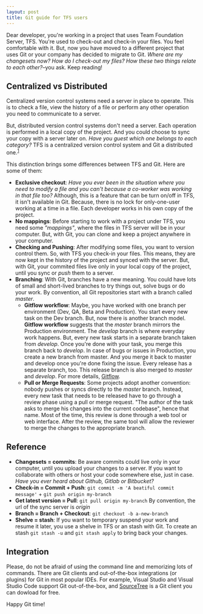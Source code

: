 ```yaml
---
layout: post
title: Git guide for TFS users
---
```


Dear developer, you're working in a project that uses Team Foundation Server, TFS. You're used to check-out and check-in your files. You feel comfortable with it. But, now you have moved to a different project that uses Git or your company has decided to migrate to Git. _Where are my changesets now? How do I check-out my files? How these two things relate to each other?_–you ask. Keep reading!

## Centralized vs Distributed

Centralized version control systems need a server in place to operate. This is to check a file, view the history of a file or perform any other operation you need to communicate to a server.

But, distributed version control systems don't need a server. Each operation is performed in a local copy of the project. And you could choose to sync your copy with a server later on. _Have you guest which one belongs to each category?_ TFS is a centralized version control system and Git a distributed one.<sup>[1]</sup>

This distinction brings some differences between TFS and Git. Here are some of them:

  * **Exclusive checkout**: _Have you ever been in the situation where you need to modify a file and you can't because a co-worker was working in that file too?_ Although, this is a feature that can be turn on/off in TFS, it isn't available in Git. Because, there is no lock for only-one-user working at a time in a file. Each developer works in his own copy of the project.
  * **No mappings**: Before starting to work with a project under TFS, you need some _"mappings"_, where the files in TFS server will be in your computer. But, with Git, you can clone and keep a project anywhere in your computer.
  * **Checking and Pushing**: After modifying some files, you want to version control them. So, with TFS you check-in your files. This means, they are now kept in the history of the project and synced with the server. But, with Git, your commited files live only in your local copy of the project, until you sync or _push_ them to a server.
* **Branching**: With Git, branches have a new meaning. You could have lots of small and short-lived branches to try things out, solve bugs or do your work. By convention, all Git repositories start with a branch called _master_.
  * **Gitflow workflow**: Maybe, you have worked with one branch per environment (Dev, QA, Beta and Production).  You start every new task on the Dev branch. But, now there is another branch model. **Gitflow workflow** suggests that the _master_ branch mirrors the Production environment. The _develop_ branch is where everyday work happens. But, every new task starts in a separate branch taken from _develop_. Once you're done with your task, you merge this branch back to _develop_. In case of  bugs or issues in Production, you create a new branch from master. And you merge it back to master and develop once you're done fixing the issue. Every release has a separate branch, too. This release branch is also merged to _master_ and _develop_. For more details, [Gitflow](https://datasift.github.io/gitflow/IntroducingGitFlow.html).
  * **Pull or Merge Requests**: Some projects adopt another convention: nobody pushes or syncs directly to the _master_ branch. Instead, every new task that needs to be released have to go through a review phase using a pull or merge request. "The author of the task asks to merge his changes into the current codebase", hence that name. Most of the time, this review is done through a web tool or web interface. After the review, the same tool will allow the reviewer to merge the changes to the appropriate branch.

## Reference

* **Changesets = commits**: Be aware commits could live only in your computer, until you upload your changes to a server. If you want to collaborate with others or host your code somewhere else, just in case. _Have you ever heard about Github, Gitlab or Bitbucket?_
* **Check-in = Commit + Push**: `git commit -m 'A beatiful commit message'` + `git push origin my-branch`
* **Get latest version = Pull**: `git pull origin my-branch` By convention, the url of the sync server is _origin_
* **Branch = Branch + Checkout**: `git checkout -b a-new-branch`
* **Shelve = stash**: If you want to temporary suspend your work and resume it later, you use a shelve in TFS or an stash with Git. To create an stash `git stash -u` and `git stash apply` to bring back your changes.

## Integration

Please, do not be afraid of using the command line and memorizing lots of commands. There are  Git clients and out-of-the-box integrations (or plugins) for Git in most popular IDEs. For example, Visual Studio and Visual Studio Code support Git out-of-the-box, and [SourceTree](https://www.sourcetreeapp.com/) is a Git client you can dowload for free.

Happy Git time!

[1]: https://docs.microsoft.com/en-us/azure/devops/repos/tfvc/index?view=azure-devops